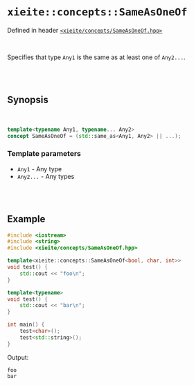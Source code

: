 # `xieite::concepts::SameAsOneOf`
Defined in header [`<xieite/concepts/SameAsOneOf.hpp>`](https://github.com/Eczbek/xieite/tree/main/include/xieite/concepts/SameAsOneOf.hpp)

<br/>

Specifies that type `Any1` is the same as at least one of `Any2...`.

<br/><br/>

## Synopsis

<br/>

```cpp
template<typename Any1, typename... Any2>
concept SameAsOneOf = (std::same_as<Any1, Any2> || ...);
```
### Template parameters
- `Any1` - Any type
- `Any2...` - Any types

<br/><br/>

## Example
```cpp
#include <iostream>
#include <string>
#include <xieite/concepts/SameAsOneOf.hpp>

template<xieite::concepts::SameAsOneOf<bool, char, int>>
void test() {
	std::cout << "foo\n";
}

template<typename>
void test() {
	std::cout << "bar\n";
}

int main() {
	test<char>();
	test<std::string>();
}
```
Output:
```
foo
bar
```
